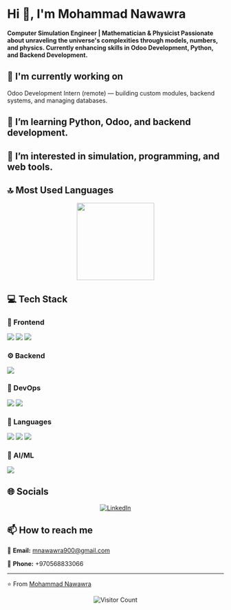 # Hi 👋, I'm Mohammad Nawawra

**Computer Simulation Engineer | Mathematician & Physicist Passionate about unraveling the universe's complexities through models, numbers, and physics. Currently enhancing skills in Odoo Development, Python, and Backend Development.**

## 🔭 I'm currently working on

Odoo Development Intern (remote) — building custom modules, backend systems, and managing databases.

## 🌱 I’m learning Python, Odoo, and backend development.

## 👀 I’m interested in simulation, programming, and web tools.

## 🔝 Most Used Languages

<div align="center">
  <img height="180em" src="https://github-readme-stats.vercel.app/api/top-langs/?username=MohammadNawawra2003&layout=compact&langs_count=10&theme=default"/>
</div>

## 💻 Tech Stack

### 🎨 Frontend

<img src="https://img.shields.io/badge/Bootstrap-ff69b4?style=for-the-badge&logo=bootstrap&logoColor=white" /> <img src="https://img.shields.io/badge/CSS3-ff69b4?style=for-the-badge&logo=css3&logoColor=white" /> <img src="https://img.shields.io/badge/HTML5-ff69b4?style=for-the-badge&logo=html5&logoColor=white" /> 

### ⚙️ Backend

<img src="https://img.shields.io/badge/PostgreSQL-4169e1?style=for-the-badge&logo=postgresql&logoColor=white" /> 

### 🚀 DevOps

<img src="https://img.shields.io/badge/Docker-9370db?style=for-the-badge&logo=docker&logoColor=white" /> <img src="https://img.shields.io/badge/GitHub%20Actions-9370db?style=for-the-badge&logo=githubactions&logoColor=white" />

### 💬 Languages

<img src="https://img.shields.io/badge/JavaScript-FFA500?style=for-the-badge&logo=javascript&logoColor=white" /> <img src="https://img.shields.io/badge/Java-FFA500?style=for-the-badge&logo=java&logoColor=white" /> <img src="https://img.shields.io/badge/Python-FFA500?style=for-the-badge&logo=python&logoColor=white" /> 

### 🧠 AI/ML

<img src="https://img.shields.io/badge/NumPy-00CED1?style=for-the-badge&logo=numpy&logoColor=white" /> 

## 🌐 Socials

<div align="center">

[![LinkedIn](https://img.shields.io/badge/LinkedIn-%230077B5.svg?logo=linkedin&logoColor=white)](mnawawra) 

</div>

## 📫 How to reach me

<div align="left">

📧 **Email:** [mnawawra900@gmail.com](mailto:mnawawra900@gmail.com)

📱 **Phone:** +970568833066

</div>

---
⭐️ From [Mohammad Nawawra](https://github.com/)

<!-- Profile views counter -->
<div align="center">
  <img src="https://profile-counter.glitch.me/YOUR-USERNAME/count.svg" alt="Visitor Count" />
</div>
